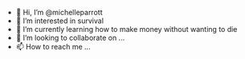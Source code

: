 - 👋 Hi, I’m @michelleparrott
- 👀 I’m interested in survival
- 🌱 I’m currently learning how to make money without wanting to die
- 💞️ I’m looking to collaborate on ...
- 📫 How to reach me ...

<!---
michelleparrott/michelleparrott is a ✨ special ✨ repository because its `README.md` (this file) appears on your GitHub profile.
You can click the Preview link to take a look at your changes.
--->
